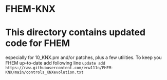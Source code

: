 # FHEM-KNX
# This directory contains updated code for FHEM
especially for 10_KNX.pm
and/or patches, plus a few utilities.
To keep you FHEM up-to-date add following line
```update add https://raw.githubusercontent.com/erw111n/FHEM-KNX/main/controls_KNXevolution.txt```

